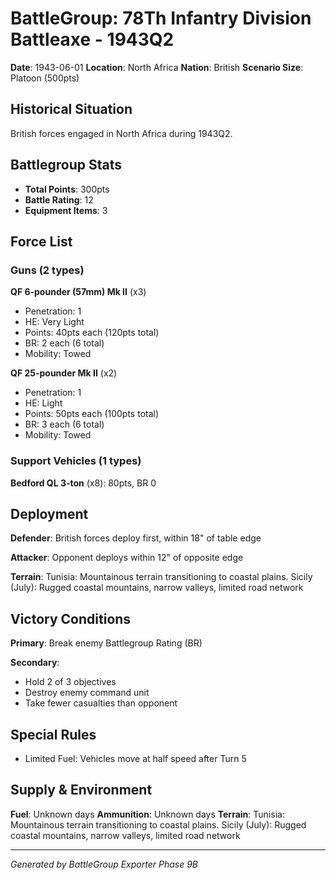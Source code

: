# BattleGroup: 78Th Infantry Division Battleaxe - 1943Q2

**Date**: 1943-06-01
**Location**: North Africa
**Nation**: British
**Scenario Size**: Platoon (500pts)

## Historical Situation

British forces engaged in North Africa during 1943Q2.

## Battlegroup Stats

- **Total Points**: 300pts
- **Battle Rating**: 12
- **Equipment Items**: 3

## Force List

### Guns (2 types)

**QF 6-pounder (57mm) Mk II** (x3)
- Penetration: 1
- HE: Very Light
- Points: 40pts each (120pts total)
- BR: 2 each (6 total)
- Mobility: Towed

**QF 25-pounder Mk II** (x2)
- Penetration: 1
- HE: Light
- Points: 50pts each (100pts total)
- BR: 3 each (6 total)
- Mobility: Towed

### Support Vehicles (1 types)

**Bedford QL 3-ton** (x8): 80pts, BR 0

## Deployment

**Defender**: British forces deploy first, within 18" of table edge

**Attacker**: Opponent deploys within 12" of opposite edge

**Terrain**: Tunisia: Mountainous terrain transitioning to coastal plains. Sicily (July): Rugged coastal mountains, narrow valleys, limited road network

## Victory Conditions

**Primary**: Break enemy Battlegroup Rating (BR)

**Secondary**:
- Hold 2 of 3 objectives
- Destroy enemy command unit
- Take fewer casualties than opponent

## Special Rules

- Limited Fuel: Vehicles move at half speed after Turn 5

## Supply & Environment

**Fuel**: Unknown days
**Ammunition**: Unknown days
**Terrain**: Tunisia: Mountainous terrain transitioning to coastal plains. Sicily (July): Rugged coastal mountains, narrow valleys, limited road network

---

*Generated by BattleGroup Exporter Phase 9B*
